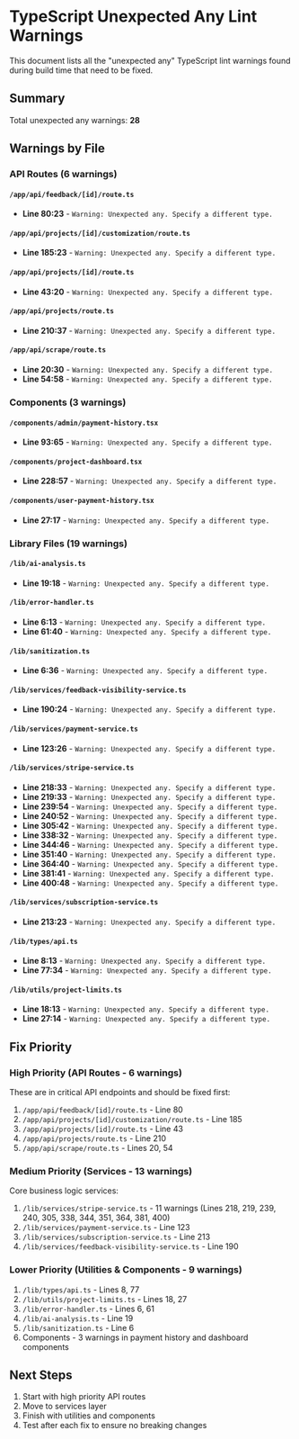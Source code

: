 # TypeScript Unexpected Any Lint Warnings

This document lists all the "unexpected any" TypeScript lint warnings found during build time that need to be fixed.

## Summary
Total unexpected any warnings: **28**

## Warnings by File

### API Routes (6 warnings)

#### `/app/api/feedback/[id]/route.ts`
- **Line 80:23** - `Warning: Unexpected any. Specify a different type.`

#### `/app/api/projects/[id]/customization/route.ts`
- **Line 185:23** - `Warning: Unexpected any. Specify a different type.`

#### `/app/api/projects/[id]/route.ts`
- **Line 43:20** - `Warning: Unexpected any. Specify a different type.`

#### `/app/api/projects/route.ts`
- **Line 210:37** - `Warning: Unexpected any. Specify a different type.`

#### `/app/api/scrape/route.ts`
- **Line 20:30** - `Warning: Unexpected any. Specify a different type.`
- **Line 54:58** - `Warning: Unexpected any. Specify a different type.`

### Components (3 warnings)

#### `/components/admin/payment-history.tsx`
- **Line 93:65** - `Warning: Unexpected any. Specify a different type.`

#### `/components/project-dashboard.tsx`
- **Line 228:57** - `Warning: Unexpected any. Specify a different type.`

#### `/components/user-payment-history.tsx`
- **Line 27:17** - `Warning: Unexpected any. Specify a different type.`

### Library Files (19 warnings)

#### `/lib/ai-analysis.ts`
- **Line 19:18** - `Warning: Unexpected any. Specify a different type.`

#### `/lib/error-handler.ts`
- **Line 6:13** - `Warning: Unexpected any. Specify a different type.`
- **Line 61:40** - `Warning: Unexpected any. Specify a different type.`

#### `/lib/sanitization.ts`
- **Line 6:36** - `Warning: Unexpected any. Specify a different type.`

#### `/lib/services/feedback-visibility-service.ts`
- **Line 190:24** - `Warning: Unexpected any. Specify a different type.`

#### `/lib/services/payment-service.ts`
- **Line 123:26** - `Warning: Unexpected any. Specify a different type.`

#### `/lib/services/stripe-service.ts`
- **Line 218:33** - `Warning: Unexpected any. Specify a different type.`
- **Line 219:33** - `Warning: Unexpected any. Specify a different type.`
- **Line 239:54** - `Warning: Unexpected any. Specify a different type.`
- **Line 240:52** - `Warning: Unexpected any. Specify a different type.`
- **Line 305:42** - `Warning: Unexpected any. Specify a different type.`
- **Line 338:32** - `Warning: Unexpected any. Specify a different type.`
- **Line 344:46** - `Warning: Unexpected any. Specify a different type.`
- **Line 351:40** - `Warning: Unexpected any. Specify a different type.`
- **Line 364:40** - `Warning: Unexpected any. Specify a different type.`
- **Line 381:41** - `Warning: Unexpected any. Specify a different type.`
- **Line 400:48** - `Warning: Unexpected any. Specify a different type.`

#### `/lib/services/subscription-service.ts`
- **Line 213:23** - `Warning: Unexpected any. Specify a different type.`

#### `/lib/types/api.ts`
- **Line 8:13** - `Warning: Unexpected any. Specify a different type.`
- **Line 77:34** - `Warning: Unexpected any. Specify a different type.`

#### `/lib/utils/project-limits.ts`
- **Line 18:13** - `Warning: Unexpected any. Specify a different type.`
- **Line 27:14** - `Warning: Unexpected any. Specify a different type.`

## Fix Priority

### High Priority (API Routes - 6 warnings)
These are in critical API endpoints and should be fixed first:
1. `/app/api/feedback/[id]/route.ts` - Line 80
2. `/app/api/projects/[id]/customization/route.ts` - Line 185
3. `/app/api/projects/[id]/route.ts` - Line 43
4. `/app/api/projects/route.ts` - Line 210
5. `/app/api/scrape/route.ts` - Lines 20, 54

### Medium Priority (Services - 13 warnings)
Core business logic services:
1. `/lib/services/stripe-service.ts` - 11 warnings (Lines 218, 219, 239, 240, 305, 338, 344, 351, 364, 381, 400)
2. `/lib/services/payment-service.ts` - Line 123
3. `/lib/services/subscription-service.ts` - Line 213
4. `/lib/services/feedback-visibility-service.ts` - Line 190

### Lower Priority (Utilities & Components - 9 warnings)
1. `/lib/types/api.ts` - Lines 8, 77
2. `/lib/utils/project-limits.ts` - Lines 18, 27
3. `/lib/error-handler.ts` - Lines 6, 61
4. `/lib/ai-analysis.ts` - Line 19
5. `/lib/sanitization.ts` - Line 6
6. Components - 3 warnings in payment history and dashboard components

## Next Steps
1. Start with high priority API routes
2. Move to services layer
3. Finish with utilities and components
4. Test after each fix to ensure no breaking changes
